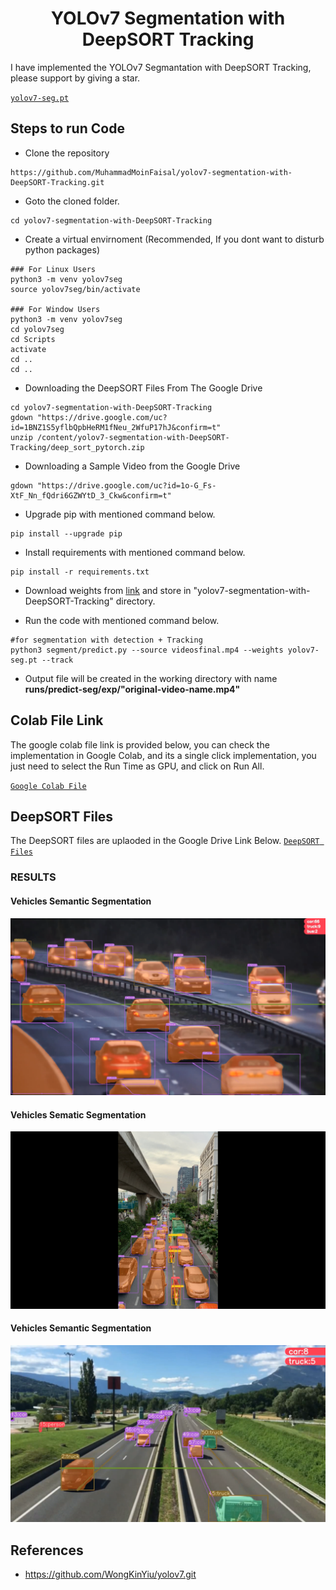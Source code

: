 <H1 align="center">
YOLOv7 Segmentation with DeepSORT Tracking </H1>


I have implemented the YOLOv7 Segmantation with DeepSORT Tracking, please support by giving a star.

[`yolov7-seg.pt`](https://github.com/WongKinYiu/yolov7/releases/download/v0.1/yolov7-seg.pt)

## Steps to run Code

- Clone the repository
```
https://github.com/MuhammadMoinFaisal/yolov7-segmentation-with-DeepSORT-Tracking.git
```
- Goto the cloned folder.
```
cd yolov7-segmentation-with-DeepSORT-Tracking
```
- Create a virtual envirnoment (Recommended, If you dont want to disturb python packages)
```
### For Linux Users
python3 -m venv yolov7seg
source yolov7seg/bin/activate

### For Window Users
python3 -m venv yolov7seg
cd yolov7seg
cd Scripts
activate
cd ..
cd ..
```

- Downloading the DeepSORT Files From The Google Drive
```
cd yolov7-segmentation-with-DeepSORT-Tracking
gdown "https://drive.google.com/uc?id=1BNZ1S5yflbQpbHeRM1fNeu_2WfuP17hJ&confirm=t"
unzip /content/yolov7-segmentation-with-DeepSORT-Tracking/deep_sort_pytorch.zip
```

- Downloading a Sample Video from the Google Drive
```
gdown "https://drive.google.com/uc?id=1o-G_Fs-XtF_Nn_fQdri6GZWYtD_3_Ckw&confirm=t"
```

- Upgrade pip with mentioned command below.
```
pip install --upgrade pip
```
- Install requirements with mentioned command below.
```
pip install -r requirements.txt
```
- Download weights from [link](https://github.com/RizwanMunawar/yolov7-segmentation/releases/download/yolov7-segmentation/yolov7-seg.pt) and store in "yolov7-segmentation-with-DeepSORT-Tracking" directory.

- Run the code with mentioned command below.
```
#for segmentation with detection + Tracking
python3 segment/predict.py --source videosfinal.mp4 --weights yolov7-seg.pt --track
```

- Output file will be created in the working directory with name <b>runs/predict-seg/exp/"original-video-name.mp4"</b>

## Colab File Link 
The google colab file link is provided below, you can check the implementation in Google Colab, and its a single click implementation, you just need to select the Run Time as GPU, and click on Run All.

[`Google Colab File`](https://colab.research.google.com/drive/1I6_UpDniCsOrL5fj_bTX337Jo_UWhPGQ?usp=sharing)


## DeepSORT Files

The DeepSORT files are uplaoded in the Google Drive Link Below.
[`DeepSORT Files`](https://drive.google.com/drive/folders/1YjbfZL0n6mQH-hvD_DpoxBLVj9prJMpG)

### RESULTS

#### Vehicles Semantic Segmentation 
![](./figure/1.png)

#### Vehicles Sematic Segmentation

![](./figure/2.png)

#### Vehicles Semantic Segmentation

![](./figure/3.png)

## References
- https://github.com/WongKinYiu/yolov7.git
